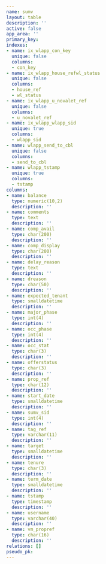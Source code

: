```yaml
---
name: sumv
layout: table
description: ''
active: false
app_area: ''
primary_key: 
indexes:
- name: ix_wlapp_con_key
  unique: false
  columns:
  - con_key
- name: ix_wlapp_house_refwl_status
  unique: false
  columns:
  - house_ref
  - wl_status
- name: ix_wlapp_u_novalet_ref
  unique: false
  columns:
  - u_novalet_ref
- name: ix_wlapp_wlapp_sid
  unique: true
  columns:
  - wlapp_sid
- name: wlapp_send_to_cbl
  unique: false
  columns:
  - send_to_cbl
- name: wlapp_tstamp
  unique: true
  columns:
  - tstamp
columns:
- name: balance
  type: numeric(10,2)
  description: ''
- name: comments
  type: text
  description: ''
- name: comp_avail
  type: char(200)
  description: ''
- name: comp_display
  type: char(200)
  description: ''
- name: delay_reason
  type: text
  description: ''
- name: dreason
  type: char(50)
  description: ''
- name: expected_tenant
  type: smalldatetime
  description: ''
- name: major_phase
  type: int(4)
  description: ''
- name: occ_phase
  type: int(4)
  description: ''
- name: occ_stat
  type: char(3)
  description: ''
- name: offerstatus
  type: char(3)
  description: ''
- name: prop_ref
  type: char(12)
  description: ''
- name: start_date
  type: smalldatetime
  description: ''
- name: sumv_sid
  type: int(4)
  description: ''
- name: tag_ref
  type: varchar(11)
  description: ''
- name: target
  type: smalldatetime
  description: ''
- name: tenure
  type: char(3)
  description: ''
- name: term_date
  type: smalldatetime
  description: ''
- name: tstamp
  type: timestamp
  description: ''
- name: username
  type: varchar(40)
  description: ''
- name: vm_propref
  type: char(16)
  description: ''
relations: []
pseudo_pk: 
---
```


